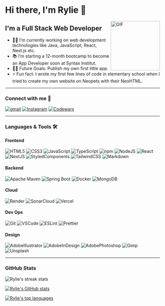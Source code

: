 # Hi there, I'm Rylie 👋

<img align="right" alt="GIF" height="160px" src="https://media.giphy.com/media/du3J3cXyzhj75IOgvA/giphy.gif" />

## I'm a Full Stack Web Developer

- 👨‍💻 I’m currently working on web development technologies like Java, JavaScript, React, Next.js etc.
- 📚 I’m starting a 12-month bootcamp to become an App Developer soon at Syntax Institut.
- 💪🏼 Future Goals: Publish my own first little app.
- ⚡ Fun fact: I wrote my first few lines of code in elementary school when I tried to create my own website on Neopets with their NeoHTML.

---

### Connect with me 📝

[![gmail](https://img.shields.io/badge/Gmail-D14836?style=for-the-badge&logo=gmail&logoColor=white)](mailto:rylie.castell@gmail.com)
[![Instagram](https://img.shields.io/badge/Instagram-E4405F?style=for-the-badge&logo=instagram&logoColor=white)](https://www.instagram.com/rylie.castell)
[![Codewars](https://img.shields.io/badge/Codewars-B1361E?style=for-the-badge&logo=Codewars&logoColor=white)](https://www.codewars.com/users/ryliecc)

---

### Languages & Tools 🛠️

#### Frontend

![HTML5](https://img.shields.io/badge/HTML5-E34F26?style=for-the-badge&logo=html5&logoColor=white)
![CSS3](https://img.shields.io/badge/CSS3-1572B6?style=for-the-badge&logo=css3&logoColor=white)
![JavaScript](https://img.shields.io/badge/JavaScript-323330?style=for-the-badge&logo=javascript&logoColor=F7DF1E)
![TypeScript](https://img.shields.io/badge/TypeScript-007ACC?style=for-the-badge&logo=typescript&logoColor=white)
![npm](https://img.shields.io/badge/npm-CB3837?style=for-the-badge&logo=npm&logoColor=white)
![NodeJS](https://img.shields.io/badge/Node.js-339933?style=for-the-badge&logo=nodedotjs&logoColor=white)
![React](https://img.shields.io/badge/React-20232A?style=for-the-badge&logo=react&logoColor=61DAFB)
![NextJS](https://img.shields.io/badge/next.js-000000?style=for-the-badge&logo=nextdotjs&logoColor=white)
![StyledComponents](https://img.shields.io/badge/styled--components-DB7093?style=for-the-badge&logo=styled-components&logoColor=white)
![TailwindCSS](https://img.shields.io/badge/Tailwind_CSS-38B2AC?style=for-the-badge&logo=tailwind-css&logoColor=white)
![Markdown](https://img.shields.io/badge/Markdown-000000?style=for-the-badge&logo=markdown&logoColor=white)

#### Backend

![Apache Maven](https://img.shields.io/badge/apache_maven-C71A36?style=for-the-badge&logo=apachemaven&logoColor=white)
![Spring Boot](https://img.shields.io/badge/Spring_Boot-F2F4F9?style=for-the-badge&logo=spring-boot)
![Docker](https://img.shields.io/badge/Docker-2CA5E0?style=for-the-badge&logo=docker&logoColor=white)
![MongoDB](https://img.shields.io/badge/MongoDB-4EA94B?style=for-the-badge&logo=mongodb&logoColor=white)

#### Cloud

![Render](https://img.shields.io/badge/Render-46E3B7?style=for-the-badge&logo=render&logoColor=white)
![SonarCloud](https://img.shields.io/badge/Sonar%20cloud-F3702A?style=for-the-badge&logo=sonarcloud&logoColor=white)
![Vercel](https://img.shields.io/badge/Vercel-000000?style=for-the-badge&logo=vercel&logoColor=white)

#### Dev Ops

![Git](https://img.shields.io/badge/GIT-E44C30?style=for-the-badge&logo=git&logoColor=white)
![VSCode](https://img.shields.io/badge/VSCode-0078D4?style=for-the-badge&logo=visual%20studio%20code&logoColor=white)
![ESLint](https://img.shields.io/badge/eslint-3A33D1?style=for-the-badge&logo=eslint&logoColor=white)
![Prettier](https://img.shields.io/badge/prettier-1A2C34?style=for-the-badge&logo=prettier&logoColor=F7BA3E)

#### Design
![AdobeIllustrator](https://img.shields.io/badge/Adobe%20Illustrator-FF9A00?style=for-the-badge&logo=adobe%20illustrator&logoColor=white)
![AdobeInDesign](https://img.shields.io/badge/Adobe%20InDesign-FF3366?style=for-the-badge&logo=Adobe%20InDesign&logoColor=white)
![AdobePhotoshop](https://img.shields.io/badge/Adobe%20Photoshop-31A8FF?style=for-the-badge&logo=Adobe%20Photoshop&logoColor=black)
![Gimp](https://img.shields.io/badge/gimp-5C5543?style=for-the-badge&logo=gimp&logoColor=white)
![Unsplash](https://img.shields.io/badge/Unsplash-000000?style=for-the-badge&logo=Unsplash&logoColor=white)

---

### GitHub Stats

![Rylie's streak stats](https://github-readme-streak-stats.herokuapp.com/?user=ryliecc&theme=dark)

[![Rylie's GitHub stats](https://github-readme-stats.vercel.app/api?username=ryliecc&show_icons=true&theme=dark)](https://github.com/anuraghazra/github-readme-stats)

[![Rylie's top languages](https://github-readme-stats.vercel.app/api/top-langs/?username=ryliecc&layout=donut&theme=dark)](https://github.com/anuraghazra/github-readme-stats)
